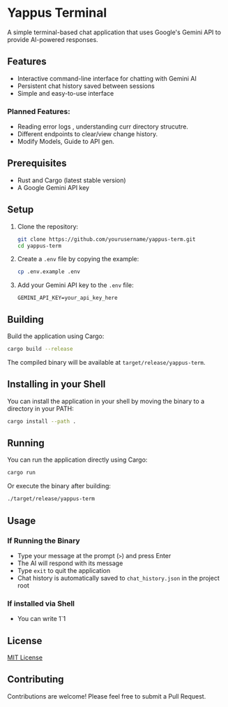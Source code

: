 # Yappus Terminal

A simple terminal-based chat application that uses Google's Gemini API to provide AI-powered responses.

## Features

- Interactive command-line interface for chatting with Gemini AI
- Persistent chat history saved between sessions
- Simple and easy-to-use interface


### Planned Features:
- Reading error logs , understanding curr directory strucutre.
- Different endpoints to clear/view change history.
- Modify Models, Guide to API gen.

## Prerequisites

- Rust and Cargo (latest stable version)
- A Google Gemini API key

## Setup

1. Clone the repository:
   ```bash
   git clone https://github.com/yourusername/yappus-term.git
   cd yappus-term
   ```

2. Create a `.env` file by copying the example:
   ```bash
   cp .env.example .env
   ```

3. Add your Gemini API key to the `.env` file:
   ```
   GEMINI_API_KEY=your_api_key_here
   ```

## Building

Build the application using Cargo:

```bash
cargo build --release
```

The compiled binary will be available at `target/release/yappus-term`.

## Installing in your Shell

You can install the application in your shell by moving the binary to a directory in your PATH:

```bash
cargo install --path .
```


## Running

You can run the application directly using Cargo:

```bash
cargo run
```

Or execute the binary after building:

```bash
./target/release/yappus-term
```




## Usage


### If Running the Binary
- Type your message at the prompt (`>`) and press Enter
- The AI will respond with its message
- Type `exit` to quit the application
- Chat history is automatically saved to `chat_history.json` in the project root

### If installed via Shell
- You can write 1`1

## License

[MIT License](LICENSE)

## Contributing

Contributions are welcome! Please feel free to submit a Pull Request.
